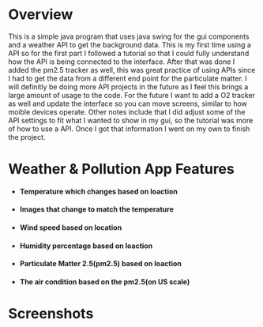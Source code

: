 # Overview
This is a simple java program that uses java swing for the gui components and a weather API to get the background data. This is my first time using a API so for the first part I followed a tutorial so that I could fully 
understand how the API is being connected to the interface. After that was done I added the pm2.5 tracker as well, this was great practice of using APIs since I had to get the data from a different end point for the particulate matter. 
I will definitly be doing more API projects in the future as I feel this brings a large amount of usage to the code. For the future I want to add a O2 tracker as well and update the interface so you can move screens,
similar to how moible devices operate. Other notes include that I did adjust some of the API settings to fit what I wanted to show in my gui, so the tutorial was more of how to use a API. Once I got that information I went on my own to finish the project.
# Weather & Pollution App Features 
* #### Temperature which changes based on loaction
* #### Images that change to match the temperature
* #### Wind speed based on location
* #### Humidity percentage based on loaction
* #### Particulate Matter 2.5(pm2.5) based on loaction
* #### The air condition based on the pm2.5(on US scale)
# Screenshots

